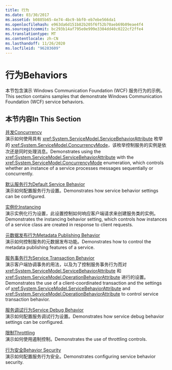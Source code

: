 ```yaml
---
title: 行为
ms.date: 03/30/2017
ms.assetid: b0885b65-4e74-4bc9-bbf0-eb7ebe566da1
ms.openlocfilehash: e963da6d151b82b205f6f52b70aeb69b09eae4f4
ms.sourcegitcommit: bc293b14af795e0e999e3304dd40c0222cf2ffe4
ms.translationtype: MT
ms.contentlocale: zh-CN
ms.lasthandoff: 11/26/2020
ms.locfileid: "96283609"
---
```

# <a name="behaviors"></a><span data-ttu-id="35ac1-102">行为</span><span class="sxs-lookup"><span data-stu-id="35ac1-102">Behaviors</span></span>

<span data-ttu-id="35ac1-103">本节包含演示 Windows Communication Foundation (WCF) 服务行为的示例。</span><span class="sxs-lookup"><span data-stu-id="35ac1-103">This section contains samples that demonstrate Windows Communication Foundation (WCF) service behaviors.</span></span>  
  
## <a name="in-this-section"></a><span data-ttu-id="35ac1-104">本节内容</span><span class="sxs-lookup"><span data-stu-id="35ac1-104">In This Section</span></span>  

 [<span data-ttu-id="35ac1-105">并发</span><span class="sxs-lookup"><span data-stu-id="35ac1-105">Concurrency</span></span>](concurrency.md)  
 <span data-ttu-id="35ac1-106">演示如何使用具有 <xref:System.ServiceModel.ServiceBehaviorAttribute> 枚举的 <xref:System.ServiceModel.ConcurrencyMode>，该枚举控制服务的实例是依次还是同时处理消息。</span><span class="sxs-lookup"><span data-stu-id="35ac1-106">Demonstrates using the <xref:System.ServiceModel.ServiceBehaviorAttribute> with the <xref:System.ServiceModel.ConcurrencyMode> enumeration, which controls whether an instance of a service processes messages sequentially or concurrently.</span></span>  
  
 [<span data-ttu-id="35ac1-107">默认服务行为</span><span class="sxs-lookup"><span data-stu-id="35ac1-107">Default Service Behavior</span></span>](default-service-behavior.md)  
 <span data-ttu-id="35ac1-108">演示如何配置服务行为设置。</span><span class="sxs-lookup"><span data-stu-id="35ac1-108">Demonstrates how service behavior settings can be configured.</span></span>  
  
 [<span data-ttu-id="35ac1-109">实例化</span><span class="sxs-lookup"><span data-stu-id="35ac1-109">Instancing</span></span>](instancing.md)  
 <span data-ttu-id="35ac1-110">演示实例化行为设置，此设置控制如何响应客户端请求来创建服务类的实例。</span><span class="sxs-lookup"><span data-stu-id="35ac1-110">Demonstrates the instancing behavior setting, which controls how instances of a service class are created in response to client requests.</span></span>  
  
 [<span data-ttu-id="35ac1-111">元数据发布行为</span><span class="sxs-lookup"><span data-stu-id="35ac1-111">Metadata Publishing Behavior</span></span>](metadata-publishing-behavior.md)  
 <span data-ttu-id="35ac1-112">演示如何控制服务的元数据发布功能。</span><span class="sxs-lookup"><span data-stu-id="35ac1-112">Demonstrates how to control the metadata publishing features of a service.</span></span>  
  
 [<span data-ttu-id="35ac1-113">服务事务行为</span><span class="sxs-lookup"><span data-stu-id="35ac1-113">Service Transaction Behavior</span></span>](service-transaction-behavior.md)  
 <span data-ttu-id="35ac1-114">演示客户端协调事务的用法，以及为了控制服务事务行为而对 <xref:System.ServiceModel.ServiceBehaviorAttribute> 和 <xref:System.ServiceModel.OperationBehaviorAttribute> 进行的设置。</span><span class="sxs-lookup"><span data-stu-id="35ac1-114">Demonstrates the use of a client-coordinated transaction and the settings of <xref:System.ServiceModel.ServiceBehaviorAttribute> and <xref:System.ServiceModel.OperationBehaviorAttribute> to control service transaction behavior.</span></span>  
  
 [<span data-ttu-id="35ac1-115">服务调试行为</span><span class="sxs-lookup"><span data-stu-id="35ac1-115">Service Debug Behavior</span></span>](service-debug-behavior.md)  
 <span data-ttu-id="35ac1-116">演示如何配置服务调试行为设置。</span><span class="sxs-lookup"><span data-stu-id="35ac1-116">Demonstrates how service debug behavior settings can be configured.</span></span>  
  
 [<span data-ttu-id="35ac1-117">限制</span><span class="sxs-lookup"><span data-stu-id="35ac1-117">Throttling</span></span>](throttling.md)  
 <span data-ttu-id="35ac1-118">演示如何使用遏制控制。</span><span class="sxs-lookup"><span data-stu-id="35ac1-118">Demonstrates the use of throttling controls.</span></span>  
  
 [<span data-ttu-id="35ac1-119">行为安全</span><span class="sxs-lookup"><span data-stu-id="35ac1-119">Behavior Security</span></span>](behavior-security.md)  
 <span data-ttu-id="35ac1-120">演示如何配置服务行为安全。</span><span class="sxs-lookup"><span data-stu-id="35ac1-120">Demonstrates configuring service behavior security.</span></span>
